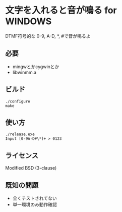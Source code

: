 文字を入れると音が鳴る for WINDOWS
==================================
DTMF符号的な
0-9, A-D, *, #で音が鳴るよ

必要
----
- mingwとかcygwinとか
- libwinmm.a

ビルド
------
    ./configure
	make

使い方
------
	./release.exe
	Input [0-9A-D#\*]+ > 0123

ライセンス
----------
Modified BSD (3-clause)

既知の問題
----------
- 全くテストされてない
- 単一環境のみ動作確認
